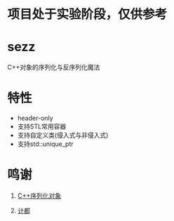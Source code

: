 # 项目处于实验阶段，仅供参考

# sezz
C++对象的序列化与反序列化魔法

# 特性
- header-only
- 支持STL常用容器
- 支持自定义类(侵入式与非侵入式)
- 支持std::unique_ptr

# 鸣谢
1. [C++序列化对象 ](https://www.cnblogs.com/mmc1206x/p/11053826.html)

3. [计都](https://github.com/fuyouawa)

